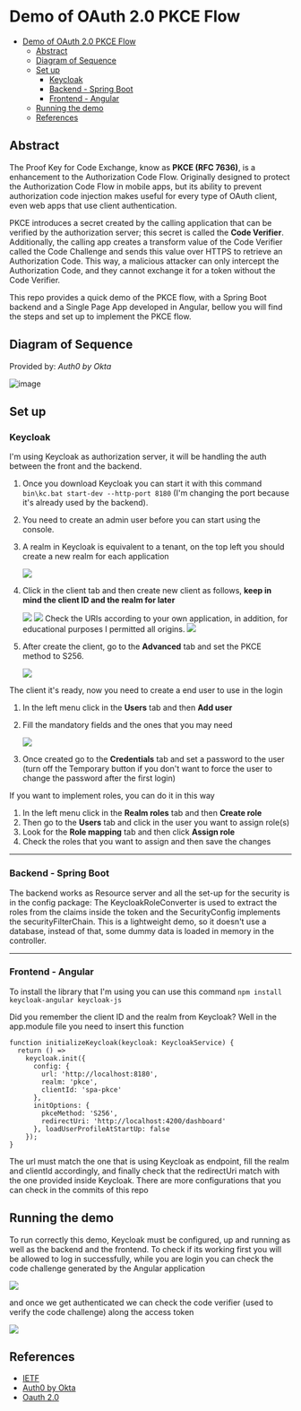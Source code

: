 # Demo of OAuth 2.0 PKCE Flow

<!-- TOC -->

* [Demo of OAuth 2.0 PKCE Flow](#demo-of-oauth-20-pkce-flow)
    * [Abstract](#abstract)
    * [Diagram of Sequence](#diagram-of-sequence)
    * [Set up](#set-up)
        * [Keycloak](#keycloak)
        * [Backend - Spring Boot](#backend---spring-boot)
        * [Frontend - Angular](#frontend---angular)
    * [Running the demo](#running-the-demo)
    * [References](#references)

<!-- TOC -->

## Abstract

The Proof Key for Code Exchange, know as **PKCE (RFC 7636)**, is a enhancement to the
Authorization Code Flow. Originally designed to protect the Authorization Code Flow in mobile apps, but its ability to
prevent authorization code injection makes useful for every type of OAuth client, even web apps that use client
authentication.

PKCE introduces a secret created by the calling application that can be verified by the authorization server; this
secret is called the **Code Verifier**. Additionally, the calling app creates a transform value of the Code Verifier
called the Code Challenge and sends this value over HTTPS to retrieve an Authorization Code. This way, a malicious
attacker can only intercept the Authorization Code, and they cannot exchange it for a token without the Code Verifier.

This repo provides a quick demo of the PKCE flow, with a Spring Boot backend and a Single Page App developed in Angular,
bellow you will find the steps and set up to implement the PKCE flow.

## Diagram of Sequence

Provided by: _Auth0 by Okta_

![image](https://images.ctfassets.net/cdy7uua7fh8z/3pstjSYx3YNSiJQnwKZvm5/33c941faf2e0c434a9ab1f0f3a06e13a/auth-sequence-auth-code-pkce.png)

## Set up

### Keycloak

I'm using Keycloak as authorization server, it will be handling the auth between the front and the backend.

1. Once you download Keycloak you can start it with this command `bin\kc.bat start-dev --http-port 8180` (I'm changing
   the port because it's already used by the backend).
2. You need to create an admin user before you can start using the console.
3. A realm in Keycloak is equivalent to a tenant, on the top left you should create a new realm for each application

   ![](https://www.keycloak.org/resources/images/guides/add-realm.png)

4. Click in the client tab and then create new client as follows, **keep in mind the client ID and the realm for later**

   ![](/img/keycloak/k1.PNG)
   ![](/img/keycloak/k2.PNG)
   Check the URIs according to your own application, in addition, for educational purposes I permitted all origins.
   ![](/img/keycloak/k3.PNG)

5. After create the client, go to the **Advanced** tab and set the PKCE method to S256.

   ![](/img/keycloak/k4.PNG)

The client it's ready, now you need to create a end user to use in the login

1. In the left menu click in the **Users** tab and then **Add user**
2. Fill the mandatory fields and the ones that you may need

   ![](/img/keycloak/k5.PNG)

3. Once created go to the **Credentials** tab and set a password to the user (turn off the Temporary button if you don't
   want to force the user to change the password after the first login)

If you want to implement roles, you can do it in this way

1. In the left menu click in the **Realm roles** tab and then **Create role**
2. Then go to the **Users** tab and click in the user you want to assign role(s)
3. Look for the **Role mapping** tab and then click **Assign role**
4. Check the roles that you want to assign and then save the changes

***

### Backend - Spring Boot

The backend works as Resource server and all the set-up for the security is in the config package: The
KeycloakRoleConverter is used to extract the roles from the claims inside the token and the SecurityConfig implements
the securityFilterChain. This is a lightweight demo, so it doesn't use a database, instead of that, some dummy data is
loaded in memory in the controller.

***

### Frontend - Angular

To install the library that I'm using you can use this command `npm install keycloak-angular keycloak-js`

Did you remember the client ID and the realm from Keycloak? Well in the app.module file you need to insert this function

~~~
function initializeKeycloak(keycloak: KeycloakService) {
  return () =>
    keycloak.init({
      config: {
        url: 'http://localhost:8180',
        realm: 'pkce',
        clientId: 'spa-pkce'
      },
      initOptions: {
        pkceMethod: 'S256',
        redirectUri: 'http://localhost:4200/dashboard'
      }, loadUserProfileAtStartUp: false
    });
}
~~~

The url must match the one that is using Keycloak as endpoint, fill the realm and clientId accordingly, and finally
check that the redirectUri match with the one provided inside Keycloak. There are more configurations that you can check
in the commits of this repo

## Running the demo

To run correctly this demo, Keycloak must be configured, up and running as well as the backend and the frontend. To
check if its working first you will be allowed to log in successfully, while you are login you can check the code
challenge generated by the Angular application

![](/img/keycloak/k6.PNG)

and once we get authenticated we can check the code verifier (used to verify the code challenge) along the access token

![](/img/keycloak/k7.PNG)

## References

* [IETF](https://datatracker.ietf.org/doc/html/rfc7636)
* [Auth0 by Okta](https://auth0.com/docs/get-started/authentication-and-authorization-flow/authorization-code-flow-with-proof-key-for-code-exchange-pkce)
* [Oauth 2.0](https://oauth.net/2/pkce/)